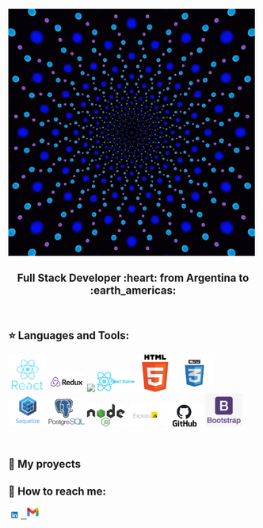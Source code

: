 ![Hi, I'm Lina](https://github.com/linamikaela21/linamikaela21/blob/main/git.gif)

<h2 align="center">
Full Stack Developer :heart: from Argentina to :earth_americas:
</h2>

&nbsp;&nbsp;

## :star: Languages and Tools:

<p>
  <code><img width="15%" src="https://github.com/linamikaela21/linamikaela21/blob/main/images/react.png"></code>
  <code><img width="15%" src="https://github.com/linamikaela21/linamikaela21/blob/main/images/redux.png"></code>
  <code><img width="15%" src="https://github.com/WanCirone/wancirone/blob/main/logos/images/javascript.png"></code>
  <code><img width="15%" src="https://github.com/linamikaela21/linamikaela21/blob/main/images/reactNative.png"></code>
  <code><img width="15%" src="https://github.com/linamikaela21/linamikaela21/blob/main/images/html.png"></code>
  <code><img width="15%" src="https://github.com/linamikaela21/linamikaela21/blob/main/images/css.png"></code>
  <br />
  <code><img width="15%" src="https://github.com/linamikaela21/linamikaela21/blob/main/images/sequelize.png"></code>
  <code><img width="15%" src="https://github.com/linamikaela21/linamikaela21/blob/main/images/postgresql.png"></code>
  <code><img width="15%" src="https://github.com/linamikaela21/linamikaela21/blob/main/images/nodejs.png"></code>
  <code><img width="15%" src="https://github.com/linamikaela21/linamikaela21/blob/main/images/express.jpeg"></code>
  <code><img width="15%" src="https://github.com/linamikaela21/linamikaela21/blob/main/images/github.jpg"></code>
  <code><img width="15%" src="https://github.com/linamikaela21/linamikaela21/blob/main/images/bootstrap.png"></code>
  <br />
</p>

&nbsp;

## :pushpin: My proyects


## :paperclip: How to reach me:
<span >
<a href="https://www.linkedin.com/in/lina-mikaela-gutierrez-arribas/" ><img width="5%" src="https://github.com/linamikaela21/linamikaela21/blob/main/images/linkedin.jpg"> &nbsp;
<a href="mailto:mikaelagutierrezarribas@gmail.com" ><img width="5%" src="https://github.com/linamikaela21/linamikaela21/blob/main/images/gmail.png">
</span>

